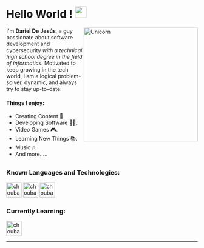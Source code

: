 # Hello World !  <img src="https://media.giphy.com/media/ObNTw8Uzwy6KQ/giphy.gif" width="30px">

<img align="right" width=300px alt="Unicorn" src="https://c.tenor.com/GN73MKBawZYAAAAi/busy-cute.gif" /><samp><p> I'm <b>Dariel De Jesús</b>, a guy passionate about software development and cybersecurity <i>with a technical high school degree in the field of informatics.</i> Motivated to keep growing in the tech world, I am a logical problem-solver, dynamic, and always try to stay up-to-date.</p></samp>

#### Things I enjoy:
- Creating Content 📸.
- Developing Software 👩‍💻.
- Video Games 🎮.
- Learning New Things 📚.
- Music 🎶.
- And more.....
## 
### **Known Languages and Technologies:**

<p float="left">
 <a href="https://en.wikipedia.org/wiki/HTML">
<img alt="choubari" src="https://devstickers.com/assets/img/pro/iqm9.png" width="40">
 </a>
 <a href="https://en.wikipedia.org/wiki/CSS">
<img alt="choubari" src="https://devstickers.com/assets/img/pro/8pnd.png" width="40">
  </a>
 <a href="https://code.visualstudio.com/">
<img alt="choubari" src="https://devstickers.com/assets/img/pro/saxu.png" width="40">
  </a>
</p>

### **Currently Learning:**

 <a href="https://en.wikipedia.org/wiki/JavaScript">
<img alt="choubari" src="https://devstickers.com/assets/img/pro/i4eg.png" width="40">
  </a>

---
